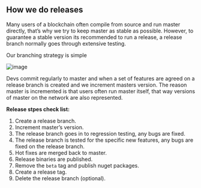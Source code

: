 ## How we do releases ##

Many users of a blockchain often compile from source and run master directly, that’s why we try to keep master as stable as possible.
However, to guarantee a stable version its recommended to run a release, a release branch normally goes through extensive testing.

Our branching strategy is simple

![image](https://user-images.githubusercontent.com/7487930/53817018-8dcbde00-3f5c-11e9-853f-ff1a997c25cc.png)

Devs commit regularly to master and when a set of features are agreed on a release branch is created and we increment masters version.
The reason master is incremented is that users often run master itself, that way versions of master on the network are also represented. 

**Release stpes check list:**

1. Create a release branch.
2. Increment master’s version.
3. The release branch goes in to regression testing, any bugs are fixed.
4. The release branch is tested for the specific new features, any bugs are fixed on the release branch.
5. Hot fixes are merged back to master.
6. Release binaries are published.
7. Remove the `beta` tag and publish nuget packages.
8. Create a release tag.
9. Delete the release branch (optional).


